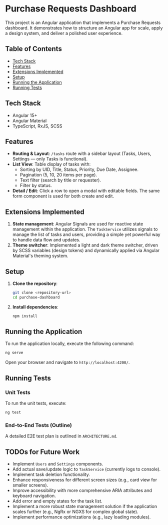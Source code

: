 # Purchase Requests Dashboard

This project is an Angular application that implements a Purchase Requests dashboard.
It demonstrates how to structure an Angular app for scale, apply a design system, and deliver a polished user experience.

## Table of Contents

- [Tech Stack](#tech-stack)
- [Features](#features)
- [Extensions Implemented](#extensions-implemented)
- [Setup](#setup)
- [Running the Application](#running-the-application)
- [Running Tests](#running-tests)

## Tech Stack

- Angular 15+
- Angular Material
- TypeScript, RxJS, SCSS

## Features

- **Routing & Layout**: `/tasks` route with a sidebar layout (Tasks, Users, Settings — only Tasks is functional).
- **List View**: Table display of tasks with:
  - Sorting by UID, Title, Status, Priority, Due Date, Assignee.
  - Pagination (5, 10, 20 items per page).
  - Text filter (search by title or requester).
  - Filter by status.
- **Detail / Edit**: Click a row to open a modal with editable fields. The same form component is used for both create and edit.

## Extensions Implemented

1.  **State management**: Angular Signals are used for reactive state management within the application. The `TaskService` utilizes signals to manage the list of tasks and users, providing a simple yet powerful way to handle data flow and updates.
2.  **Theme switcher**: Implemented a light and dark theme switcher, driven by SCSS variables (design tokens) and dynamically applied via Angular Material's theming system.

## Setup

1.  **Clone the repository**:
    ```bash
    git clone <repository-url>
    cd purchase-dashboard
    ```
2.  **Install dependencies**:
    ```bash
    npm install
    ```

## Running the Application

To run the application locally, execute the following command:

```bash
ng serve
```

Open your browser and navigate to `http://localhost:4200/`.

## Running Tests

### Unit Tests

To run the unit tests, execute:

```bash
ng test
```

### End-to-End Tests (Outline)

A detailed E2E test plan is outlined in `ARCHITECTURE.md`.

## TODOs for Future Work

- Implement `Users` and `Settings` components.
- Add actual save/update logic to `TaskService` (currently logs to console).
- Implement task deletion functionality.
- Enhance responsiveness for different screen sizes (e.g., card view for smaller screens).
- Improve accessibility with more comprehensive ARIA attributes and keyboard navigation.
- Add error and empty states for the task list.
- Implement a more robust state management solution if the application scales further (e.g., NgRx or NGXS for complex global state).
- Implement performance optimizations (e.g., lazy loading modules).
